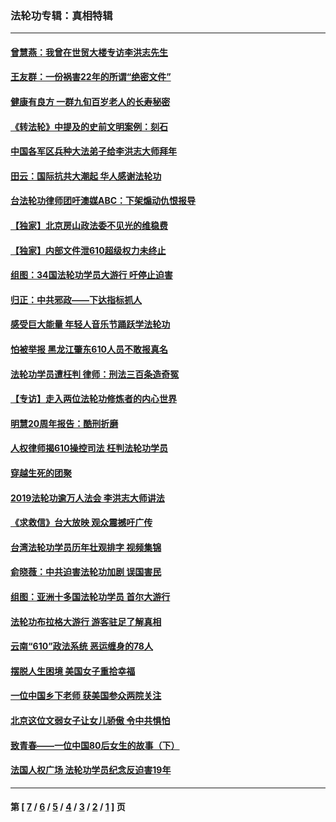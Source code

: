 ### 法轮功专辑：真相特辑
---
#### [曾慧燕：我曾在世贸大楼专访李洪志先生](../../pages/nf4389/n12898729.md?07020430) 
#### [王友群：一份祸害22年的所谓“绝密文件”](../../pages/nf4389/n12871750.md?07020430) 
#### [健康有良方 一群九旬百岁老人的长寿秘密](../../pages/nf4389/n12847475.md?07020430) 
#### [《转法轮》中提及的史前文明案例：刻石](../../pages/nf4389/n12758577.md?07020430) 
#### [中国各军区兵种大法弟子给李洪志大师拜年](../../pages/nf4389/n12750047.md?07020430) 
#### [田云：国际抗共大潮起 华人感谢法轮功](../../pages/nf4389/n12357708.md?07020430) 
#### [台法轮功律师团吁澳媒ABC：下架煽动仇恨报导](../../pages/nf4389/n12279917.md?07020430) 
#### [【独家】北京房山政法委不见光的维稳费](../../pages/nf4389/n12031979.md?07020430) 
#### [【独家】内部文件泄610超级权力未终止](../../pages/nf4389/n12023895.md?07020430) 
#### [组图：34国法轮功学员大游行 吁停止迫害](../../pages/nf4389/n11492658.md?07020430) 
#### [归正：中共邪政——下达指标抓人](../../pages/nf4389/n11474770.md?07020430) 
#### [感受巨大能量 年轻人音乐节踊跃学法轮功](../../pages/nf4389/n11441981.md?07020430) 
#### [怕被举报 黑龙江肇东610人员不敢报真名](../../pages/nf4389/n11436499.md?07020430) 
#### [法轮功学员遭枉判 律师：刑法三百条造奇冤](../../pages/nf4389/n11433943.md?07020430) 
#### [【专访】走入两位法轮功修炼者的内心世界](../../pages/nf4389/n11415623.md?07020430) 
#### [明慧20周年报告：酷刑折磨](../../pages/nf4389/n11387954.md?07020430) 
#### [人权律师揭610操控司法 枉判法轮功学员](../../pages/nf4389/n11313370.md?07020430) 
#### [穿越生死的团聚](../../pages/nf4389/n11258922.md?07020430) 
#### [2019法轮功逾万人法会 李洪志大师讲法](../../pages/nf4389/n11265303.md?07020430) 
#### [《求救信》台大放映 观众震撼吁广传](../../pages/nf4389/n10922251.md?07020430) 
#### [台湾法轮功学员历年壮观排字 视频集锦](../../pages/nf4389/n10878789.md?07020430) 
#### [俞晓薇：中共迫害法轮功加剧 误国害民](../../pages/nf4389/n10859260.md?07020430) 
#### [组图：亚洲十多国法轮功学员 首尔大游行](../../pages/nf4389/n10781149.md?07020430) 
#### [法轮功布拉格大游行 游客驻足了解真相](../../pages/nf4389/n10749360.md?07020430) 
#### [云南“610”政法系统 恶运缠身的78人](../../pages/nf4389/n10747534.md?07020430) 
#### [摆脱人生困境 美国女子重拾幸福](../../pages/nf4389/n10688678.md?07020430) 
#### [一位中国乡下老师 获美国参众两院关注](../../pages/nf4389/n10683927.md?07020430) 
#### [北京这位文弱女子让女儿骄傲 令中共惧怕](../../pages/nf4389/n10668341.md?07020430) 
#### [致青春——一位中国80后女生的故事（下）](../../pages/nf4389/n10642721.md?07020430) 
#### [法国人权广场 法轮功学员纪念反迫害19年](../../pages/nf4389/n10586601.md?07020430) 

---
#### 第 [ [7](./7.md?07020430) / [6](./6.md?07020430) / [5](./5.md?07020430) / [4](./4.md?07020430) / [3](./3.md?07020430) / [2](./2.md?07020430) / [1](./1.md?07020430) ] 页
